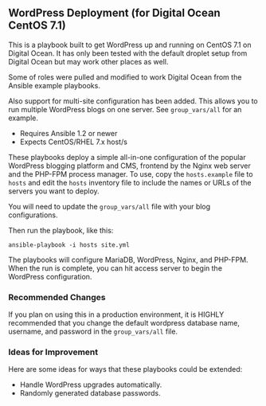 ## WordPress Deployment (for Digital Ocean CentOS 7.1)

This is a playbook built to get WordPress up and running on CentOS 7.1 on
Digital Ocean. It has only been tested with the default droplet setup from
Digital Ocean but may work other places as well.

Some of roles were pulled and modified to work Digital Ocean from the Ansible
example playbooks.

Also support for multi-site configuration has been added. This allows you to run
multiple WordPress blogs on one server. See `group_vars/all` for an example.

- Requires Ansible 1.2 or newer
- Expects CentOS/RHEL 7.x host/s

These playbooks deploy a simple all-in-one configuration of the popular
WordPress blogging platform and CMS, frontend by the Nginx web server and the
PHP-FPM process manager. To use, copy the `hosts.example` file to `hosts` and
edit the `hosts` inventory file to include the names or URLs of the servers
you want to deploy.

You will need to update the `group_vars/all` file with your blog configurations.

Then run the playbook, like this:

	ansible-playbook -i hosts site.yml

The playbooks will configure MariaDB, WordPress, Nginx, and PHP-FPM. When the run
is complete, you can hit access server to begin the WordPress configuration.

### Recommended Changes

If you plan on using this in a production environment, it is HIGHLY recommended
that you change the default wordpress database name, username, and password in
the `group_vars/all` file.

### Ideas for Improvement

Here are some ideas for ways that these playbooks could be extended:

- Handle WordPress upgrades automatically.
- Randomly generated database passwords.
